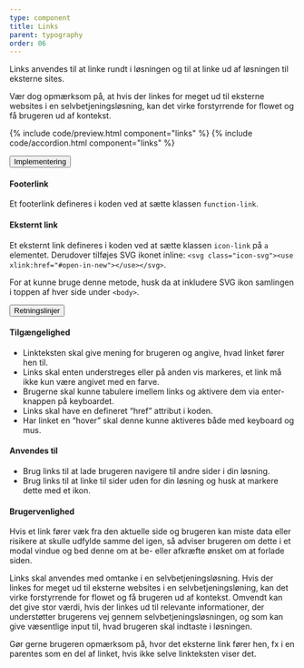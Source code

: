 ```yaml
---
type: component
title: Links
parent: typography
order: 06
---
```


<p class="font-lead">Links anvendes til at linke rundt i løsningen og til at linke ud af løsningen til eksterne sites.</p>
<p>Vær dog opmærksom på, at hvis der linkes for meget ud til eksterne websites i en selvbetjeningsløsning, kan det virke forstyrrende for flowet og få brugeren ud af kontekst.</p>

{% include code/preview.html component="links" %}
{% include code/accordion.html component="links" %}
<div class="accordion-bordered">
  <button class="button-unstyled accordion-button"
      aria-expanded="false" aria-controls="links-docs-tech">
    Implementering
  </button>
  <div id="links-docs-tech" aria-hidden="true" class="accordion-content">
     <article>
        <section>
            <h4>Footerlink</h4>
            <p>Et footerlink defineres i koden ved at sætte klassen <code>function-link</code>.</p>
            <h4>Eksternt link</h4>
            <p>Et eksternt link defineres i koden ved at sætte klassen <code>icon-link</code> på <code>a</code> elementet. Derudover tilføjes SVG ikonet inline: <code>&lt;svg class="icon-svg"&gt;&lt;use xlink:href="#open-in-new"&gt;&lt;/use&gt;&lt;/svg&gt;</code>.</p>
            <p>For at kunne bruge denne metode, husk da at inkludere SVG ikon samlingen i toppen af hver side under <code>&lt;body&gt;</code>.</p>
        </section>
     </article>
  </div>
</div>
<div class="accordion-bordered">
  <button class="button-unstyled accordion-button"
      aria-expanded="true" aria-controls="typolinks-docs">
    Retningslinjer
  </button>
  <div id="typolinks-docs" aria-hidden="false" class="accordion-content">
    <article>
      <section>
          <h4>Tilgængelighed</h4>
          <ul>
              <li>Linkteksten skal give mening for brugeren og angive, hvad linket fører hen til.</li>
              <li>Links skal enten understreges eller på anden vis markeres, et link må ikke kun være angivet med en farve.</li>
              <li>Brugerne skal kunne tabulere imellem links og aktivere dem via enter-knappen på keyboardet.</li>
              <li>Links skal have en defineret “href” attribut i koden.</li>
              <li>Har linket en “hover” skal denne kunne aktiveres både med keyboard og mus.</li>
          </ul>
      </section>
      <section>
        <h4>Anvendes til</h4>
        <ul>
            <li>Brug links til at lade brugeren navigere til andre sider i din løsning.</li>
            <li>Brug links til at linke til sider uden for din løsning og husk at markere dette med et ikon.</li>
        </ul>
        <h4>Brugervenlighed</h4>
        <p>Hvis et link fører væk fra den aktuelle side og brugeren kan miste data eller risikere at skulle udfylde samme del igen, så adviser brugeren om dette i et modal vindue og bed denne om at be- eller afkræfte ønsket om at forlade siden.</p>
        <p>Links skal anvendes med omtanke i en selvbetjeningsløsning. Hvis der linkes for meget ud til eksterne websites i en selvbetjeningsløning, kan det virke forstyrrende for flowet og få brugeren ud af kontekst. Omvendt kan det give stor værdi, hvis der linkes ud til relevante informationer, der understøtter brugerens vej gennem selvbetjeningsløsningen, og som kan give væsentlige input til, hvad brugeren skal indtaste i løsningen.</p>
        <p>Gør gerne brugeren opmærksom på, hvor det eksterne link fører hen, fx i en parentes som en del af linket, hvis ikke selve linkteksten viser det.</p>
      </section>
    </article>
  </div>
</div>